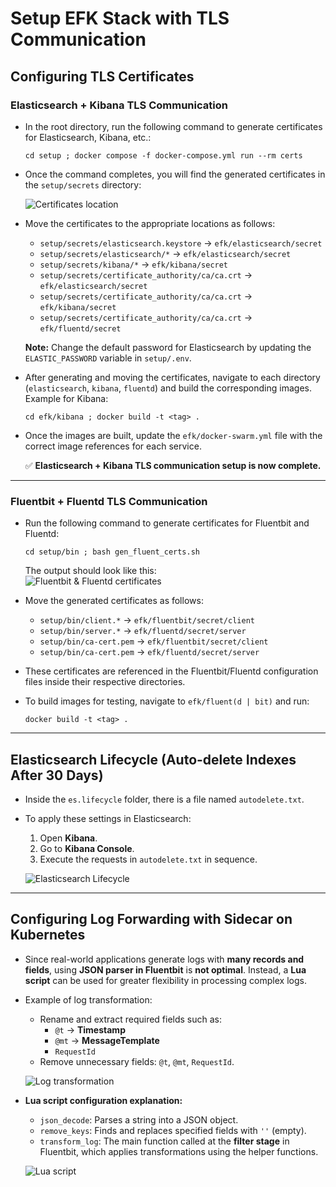 
# Setup EFK Stack with TLS Communication

## **Configuring TLS Certificates**

### **Elasticsearch + Kibana TLS Communication**

-   In the root directory, run the following command to generate certificates for Elasticsearch, Kibana, etc.:
       
    `cd setup ; docker compose -f docker-compose.yml run --rm certs` 
    
-   Once the command completes, you will find the generated certificates in the `setup/secrets` directory:
    
    ![Certificates location](https://res.cloudinary.com/dgiozc0lj/image/upload/v1740642949/ydfsmyrhqn4dh0ibhaiv.jpg)
    
-   Move the certificates to the appropriate locations as follows:
    
    -   `setup/secrets/elasticsearch.keystore` → `efk/elasticsearch/secret`
    -   `setup/secrets/elasticsearch/*` → `efk/elasticsearch/secret`
    -   `setup/secrets/kibana/*` → `efk/kibana/secret`
    -   `setup/secrets/certificate_authority/ca/ca.crt` → `efk/elasticsearch/secret`
    -   `setup/secrets/certificate_authority/ca/ca.crt` → `efk/kibana/secret`
    -   `setup/secrets/certificate_authority/ca/ca.crt` → `efk/fluentd/secret`
    
    **Note:** Change the default password for Elasticsearch by updating the `ELASTIC_PASSWORD` variable in `setup/.env`.
    
-   After generating and moving the certificates, navigate to each directory (`elasticsearch`, `kibana`, `fluentd`) and build the corresponding images.  
    Example for Kibana:
        
    `cd efk/kibana ; docker build -t <tag> .` 
    
-   Once the images are built, update the `efk/docker-swarm.yml` file with the correct image references for each service.
    
    ✅ **Elasticsearch + Kibana TLS communication setup is now complete.**
    

----------

### **Fluentbit + Fluentd TLS Communication**

-   Run the following command to generate certificates for Fluentbit and Fluentd:
        
    `cd setup/bin ; bash gen_fluent_certs.sh` 
    
    The output should look like this:    
    ![Fluentbit & Fluentd certificates](https://res.cloudinary.com/dgiozc0lj/image/upload/v1740643917/hpzyo3wvr1o11euy5cgs.jpg)
    
-   Move the generated certificates as follows:
    
    -   `setup/bin/client.*` → `efk/fluentbit/secret/client`
    -   `setup/bin/server.*` → `efk/fluentd/secret/server`
    -   `setup/bin/ca-cert.pem` → `efk/fluentbit/secret/client`
    -   `setup/bin/ca-cert.pem` → `efk/fluentd/secret/server`
-   These certificates are referenced in the Fluentbit/Fluentd configuration files inside their respective directories.
    
-   To build images for testing, navigate to `efk/fluent(d | bit)` and run:
        
    `docker build -t <tag> .` 
    

----------

## **Elasticsearch Lifecycle (Auto-delete Indexes After 30 Days)**

-   Inside the `es.lifecycle` folder, there is a file named `autodelete.txt`.
    
-   To apply these settings in Elasticsearch:
    
    1.  Open **Kibana**.
    2.  Go to **Kibana Console**.
    3.  Execute the requests in `autodelete.txt` in sequence.
    
    ![Elasticsearch Lifecycle](https://res.cloudinary.com/dgiozc0lj/image/upload/v1740645131/sctkurhzq0d7l8ohybax.jpg)
    

----------

## **Configuring Log Forwarding with Sidecar on Kubernetes**

-   Since real-world applications generate logs with **many records and fields**, using **JSON parser in Fluentbit** is **not optimal**. Instead, a **Lua script** can be used for greater flexibility in processing complex logs.
    
-   Example of log transformation:
    
    -   Rename and extract required fields such as:
        -   `@t` → **Timestamp**
        -   `@mt` → **MessageTemplate**
        -   `RequestId`
    -   Remove unnecessary fields: `@t`, `@mt`, `RequestId`.
    
    ![Log transformation](https://res.cloudinary.com/dgiozc0lj/image/upload/v1740645883/n5yoo8uc6n1hlntcmpmw.jpg)
    
-   **Lua script configuration explanation:**
    
    -   `json_decode`: Parses a string into a JSON object.
    -   `remove_keys`: Finds and replaces specified fields with `''` (empty).
    -   `transform_log`: The main function called at the **filter stage** in Fluentbit, which applies transformations using the helper functions.
    
    ![Lua script](https://res.cloudinary.com/dgiozc0lj/image/upload/v1740645883/orquqtjj88vk7osoowwf.jpg)